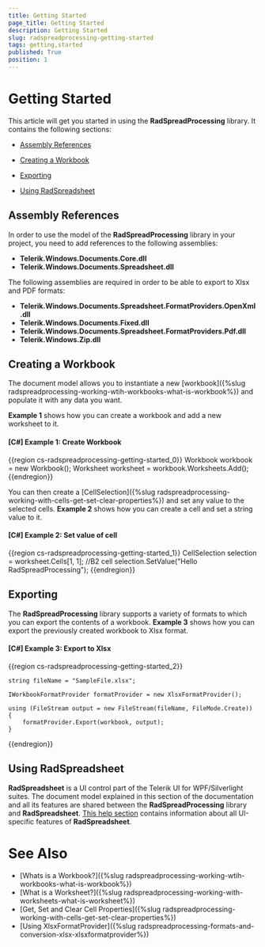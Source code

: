 ```yaml
---
title: Getting Started
page_title: Getting Started
description: Getting Started
slug: radspreadprocessing-getting-started
tags: getting,started
published: True
position: 1
---
```


# Getting Started



This article will get you started in using the __RadSpreadProcessing__ library. It contains the following sections:
      

* [Assembly References](#assembly-references)

* [Creating a Workbook](#creating-a-workbook)

* [Exporting](#exporting)

* [Using RadSpreadsheet](#using-radspreadsheet)

## Assembly References

In order to use the model of the __RadSpreadProcessing__ library in your project, you need to add references to the following assemblies:
        

* __Telerik.Windows.Documents.Core.dll__
* __Telerik.Windows.Documents.Spreadsheet.dll__
            

The following assemblies are required in order to be able to export to Xlsx and PDF formats:
        

* __Telerik.Windows.Documents.Spreadsheet.FormatProviders.OpenXml.dll__
* __Telerik.Windows.Documents.Fixed.dll__            
* __Telerik.Windows.Documents.Spreadsheet.FormatProviders.Pdf.dll__
* __Telerik.Windows.Zip.dll__
            

## Creating a Workbook

The document model allows you to instantiate a new [workbook]({%slug radspreadprocessing-working-wtih-workbooks-what-is-workbook%}) and populate it with any data you want.
        

__Example 1__ shows how you can create a workbook and add a new worksheet to it.
        

#### __[C#] Example 1: Create Workbook__

{{region cs-radspreadprocessing-getting-started_0}}
    Workbook workbook = new Workbook();
    Worksheet worksheet = workbook.Worksheets.Add();
	{{endregion}}



You can then create a [CellSelection]({%slug radspreadprocessing-working-with-cells-get-set-clear-properties%}) and set any value to the selected cells. __Example 2__ shows how you can create a cell and set a string value to it.
        

#### __[C#] Example 2: Set value of cell__

{{region cs-radspreadprocessing-getting-started_1}}
    CellSelection selection = worksheet.Cells[1, 1]; //B2 cell
    selection.SetValue("Hello RadSpreadProcessing");
	{{endregion}}



## Exporting

The __RadSpreadProcessing__ library supports a variety of formats to which you can export the contents of a workbook. __Example 3__ shows how you can export the previously created workbook to Xlsx format.
        

#### __[C#] Example 3: Export to Xlsx__

{{region cs-radspreadprocessing-getting-started_2}}

	string fileName = "SampleFile.xlsx";
	
	IWorkbookFormatProvider formatProvider = new XlsxFormatProvider();
	
	using (FileStream output = new FileStream(fileName, FileMode.Create))
	{
	    formatProvider.Export(workbook, output);
	}
{{endregion}}



## Using RadSpreadsheet

__RadSpreadsheet__ is a UI control part of the Telerik UI for WPF/Silverlight suites. The document model explained in this section of the documentation and all its features are shared between the __RadSpreadProcessing__ library and __RadSpreadsheet__. [This help section](http://docs.telerik.com/devtools/wpf/controls/radspreadsheet/overview.html) contains information about all UI-specific features of __RadSpreadsheet__.
        

# See Also

 * [Whats is a Workbook?]({%slug radspreadprocessing-working-wtih-workbooks-what-is-workbook%})
 * [What is a Worksheet?]({%slug radspreadprocessing-working-with-worksheets-what-is-worksheet%})
 * [Get, Set and Clear Cell Properties]({%slug radspreadprocessing-working-with-cells-get-set-clear-properties%})
 * [Using XlsxFormatProvider]({%slug radspreadprocessing-formats-and-conversion-xlsx-xlsxformatprovider%})
